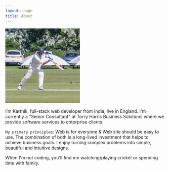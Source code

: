 ```yaml
---
layout: page
title: About
---
```


<img src="/assets/karthik_home_banner.jpg" alt="Karthik Home Banner" width="236px"/>

I’m Karthik, full-stack web developer from India, live in England. I'm currently a "Senior Consultant" at Torry Harris Business Solutions where we provide software services to enterprise clients.

`My primary principles`: Web is for everyone & Web site should be easy to use. The combination of both is a long-lived investment that helps to achieve business goals. I enjoy turning complex problems into simple, beautiful and intuitive designs.

When I'm not coding, you'll find me watching/playing cricket or spending time with family. 
